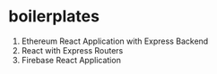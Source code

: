 # boilerplates

1. Ethereum React Application with Express Backend
2. React with Express Routers
3. Firebase React Application
